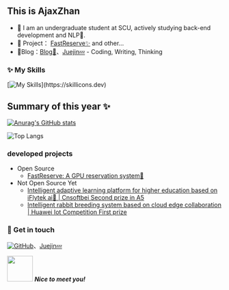 ## This is AjaxZhan

- 👋 I am an undergraduate student at SCU, actively studying back-end development and NLP🌱.
- 🏡 Project： <a href="https://github.com/ajaxzhan/FastReserve" target="_blank">FastReserve✨</a> and other...
- 🌟Blog：[Blog💬](https://cagurzhan.cn/)、[Juejin💤](https://juejin.cn/user/3503470909603528/) - Coding, Writing, Thinking

### ✨ My Skills   

[![My Skills](https://skillicons.dev/icons?i=go,java,python,ts,js,pytorch,spring,fastapi,vue,postgres,mysql,redis,docker,bash,)](https://skillicons.dev)

## Summary of this year ✨

[![Anurag's GitHub stats](https://github-readme-stats-tawny-iota-29.vercel.app/api?username=ajaxzhan&theme=radical)](https://github.com/anuraghazra/github-readme-stats)

![Top Langs](https://github-readme-stats-tawny-iota-29.vercel.app/api/top-langs/?username=ajaxzhan&layout=compact&hide=Fluent,CSS,HTML)

### developed projects

- Open Source
  - [FastReserve: A GPU reservation system🌟](https://github.com/AjaxZhan/FastReserve)
- Not Open Source Yet
  - [Intelligent adaptive learning platform for higher education based on iFlytek ai🚀 | Cnsoftbei Second prize in A5](https://github.com/ajaxzhan)
  - [Intelligent rabbit breeding system based on cloud edge collaboration | Huawei Iot Competition First prize](https://github.com/ajaxzhan)

### 🎉 Get in touch

[![GitHub](https://img.shields.io/badge/GitHub-grey?logo=github)](https://github.com/ajaxzhan)、[Juejin💤](https://juejin.cn/user/3503470909603528/)

<img src="https://media.giphy.com/media/LnQjpWaON8nhr21vNW/giphy.gif" width="60"> <em><b>Nice to meet you!</b> </em>
